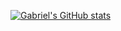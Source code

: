 [![Gabriel's GitHub stats](https://github-readme-stats.vercel.app/api?username=gabrielctn)](https://github.com/anuraghazra/github-readme-stats)